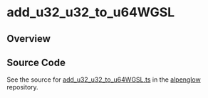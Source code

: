 # add_u32_u32_to_u64WGSL

## Overview





## Source Code

See the source for [add_u32_u32_to_u64WGSL.ts](https://github.com/phetsims/alpenglow/blob/main/js/webgpu/wgsl/math/add_u32_u32_to_u64WGSL.ts) in the [alpenglow](https://github.com/phetsims/alpenglow) repository.
